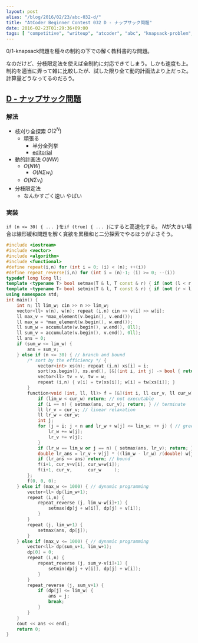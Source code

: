 ```yaml
---
layout: post
alias: "/blog/2016/02/23/abc-032-d/"
title: "AtCoder Beginner Contest 032 D - ナップサック問題"
date: 2016-02-23T01:29:36+09:00
tags: [ "competitive", "writeup", "atcoder", "abc", "knapsack-problem", "dp", "typical-problem", "branch-and-bound" ]
---
```


0/1-knapsack問題を種々の制約の下での解く教科書的な問題。

なのだけど、分枝限定法を使えば全制約に対応できてしまう。しかも速度も上。制約を適当に弄って雑に比較したが、試した限り全て動的計画法より上だった。
計算量どうなってるのだろう。

## [D - ナップサック問題](https://beta.atcoder.jp/contests/abc032/tasks/abc032_d)

### 解法

-   枝刈り全探索 $O(2^N)$
    -   頑張る
        -   半分全列挙
        -   [editorial](http://www.slideshare.net/chokudai/abc032)
-   動的計画法 $O(NW)$
    -   $O(NW)$
        -   $O(N \Sigma w_i)$
    -   $O(N \Sigma v_i)$
-   分枝限定法
    -   なんかすごく速い やばい

### 実装

`if (n <= 30) { ... }`を`if (true) { ... }`にすると高速化する。
$N$が大きい場合は線形緩和問題を解く貪欲を累積和と二分探索でやるほうがよさそう。

``` c++
#include <iostream>
#include <vector>
#include <algorithm>
#include <functional>
#define repeat(i,n) for (int i = 0; (i) < (n); ++(i))
#define repeat_reverse(i,n) for (int i = (n)-1; (i) >= 0; --(i))
typedef long long ll;
template <typename T> bool setmax(T & l, T const & r) { if (not (l < r)) return false; l = r; return true; }
template <typename T> bool setmin(T & l, T const & r) { if (not (r < l)) return false; l = r; return true; }
using namespace std;
int main() {
    int n; ll lim_w; cin >> n >> lim_w;
    vector<ll> v(n), w(n); repeat (i,n) cin >> v[i] >> w[i];
    ll max_v = *max_element(v.begin(), v.end());
    ll max_w = *max_element(w.begin(), w.end());
    ll sum_w = accumulate(w.begin(), w.end(), 0ll);
    ll sum_v = accumulate(v.begin(), v.end(), 0ll);
    ll ans = 0;
    if (sum_w <= lim_w) {
        ans = sum_v;
    } else if (n <= 30) { // branch and bound
        /* sort by the efficiency */ {
            vector<int> xs(n); repeat (i,n) xs[i] = i;
            sort(xs.begin(), xs.end(), [&](int i, int j) -> bool { return v[i] * w[j] > v[j] * w[i]; });
            vector<ll> tv = v, tw = w;
            repeat (i,n) { v[i] = tv[xs[i]]; w[i] = tw[xs[i]]; }
        }
        function<void (int, ll, ll)> f = [&](int i, ll cur_v, ll cur_w) {
            if (lim_w < cur_w) return; // not executable
            if (i == n) { setmax(ans, cur_v); return; } // terminate
            ll lr_v = cur_v; // linear relaxation
            ll lr_w = cur_w;
            int j;
            for (j = i; j < n and lr_w + w[j] <= lim_w; ++ j) { // greedy
                lr_w += w[j];
                lr_v += v[j];
            }
            if (lr_w == lim_w or j == n) { setmax(ans, lr_v); return; } // accept greedy
            double lr_ans = lr_v + v[j] * ((lim_w - lr_w) /(double) w[j]);
            if (lr_ans <= ans) return; // bound
            f(i+1, cur_v+v[i], cur_w+w[i]);
            f(i+1, cur_v,      cur_w     );
        };
        f(0, 0, 0);
    } else if (max_w <= 1000) { // dynamic programming
        vector<ll> dp(lim_w+1);
        repeat (i,n) {
            repeat_reverse (j, lim_w-w[i]+1) {
                setmax(dp[j + w[i]], dp[j] + v[i]);
            }
        }
        repeat (j, lim_w+1) {
            setmax(ans, dp[j]);
        }
    } else if (max_v <= 1000) { // dynamic programming
        vector<ll> dp(sum_v+1, lim_w+1);
        dp[0] = 0;
        repeat (i,n) {
            repeat_reverse (j, sum_v-v[i]+1) {
                setmin(dp[j + v[i]], dp[j] + w[i]);
            }
        }
        repeat_reverse (j, sum_v+1) {
            if (dp[j] <= lim_w) {
                ans = j;
                break;
            }
        }
    }
    cout << ans << endl;
    return 0;
}
```
